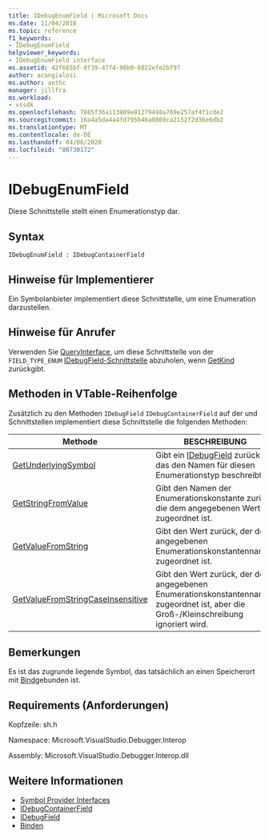 ```yaml
---
title: IDebugEnumField | Microsoft Docs
ms.date: 11/04/2016
ms.topic: reference
f1_keywords:
- IDebugEnumField
helpviewer_keywords:
- IDebugEnumField interface
ms.assetid: 42f685bf-0f39-47f4-98b0-6022efe2bf97
author: acangialosi
ms.author: anthc
manager: jillfra
ms.workload:
- vssdk
ms.openlocfilehash: 7885f36a113809e81279498a769e257af4f1cde2
ms.sourcegitcommit: 16a4a5da4a4fd795b46a0869ca2152f2d36e6db2
ms.translationtype: MT
ms.contentlocale: de-DE
ms.lasthandoff: 04/06/2020
ms.locfileid: "80730172"
---
```

# <a name="idebugenumfield"></a>IDebugEnumField
Diese Schnittstelle stellt einen Enumerationstyp dar.

## <a name="syntax"></a>Syntax

```
IDebugEnumField : IDebugContainerField
```

## <a name="notes-for-implementers"></a>Hinweise für Implementierer
 Ein Symbolanbieter implementiert diese Schnittstelle, um eine Enumeration darzustellen.

## <a name="notes-for-callers"></a>Hinweise für Anrufer
 Verwenden Sie [QueryInterface,](/cpp/atl/queryinterface) um diese Schnittstelle von der `FIELD_TYPE_ENUM` [IDebugField-Schnittstelle](../../../extensibility/debugger/reference/idebugfield.md) abzuholen, wenn [GetKind](../../../extensibility/debugger/reference/idebugfield-getkind.md) zurückgibt.

## <a name="methods-in-vtable-order"></a>Methoden in VTable-Reihenfolge
 Zusätzlich zu den Methoden `IDebugField` `IDebugContainerField` auf der und Schnittstellen implementiert diese Schnittstelle die folgenden Methoden:

|Methode|BESCHREIBUNG|
|------------|-----------------|
|[GetUnderlyingSymbol](../../../extensibility/debugger/reference/idebugenumfield-getunderlyingsymbol.md)|Gibt ein [IDebugField](../../../extensibility/debugger/reference/idebugfield.md) zurück, das den Namen für diesen Enumerationstyp beschreibt.|
|[GetStringFromValue](../../../extensibility/debugger/reference/idebugenumfield-getstringfromvalue.md)|Gibt den Namen der Enumerationskonstante zurück, die dem angegebenen Wert zugeordnet ist.|
|[GetValueFromString](../../../extensibility/debugger/reference/idebugenumfield-getvaluefromstring.md)|Gibt den Wert zurück, der dem angegebenen Enumerationskonstantennamen zugeordnet ist.|
|[GetValueFromStringCaseInsensitive](../../../extensibility/debugger/reference/idebugenumfield-getvaluefromstringcaseinsensitive.md)|Gibt den Wert zurück, der dem angegebenen Enumerationskonstantennamen zugeordnet ist, aber die Groß-/Kleinschreibung ignoriert wird.|

## <a name="remarks"></a>Bemerkungen
 Es ist das zugrunde liegende Symbol, das tatsächlich an einen Speicherort mit [Bind](../../../extensibility/debugger/reference/idebugbinder-bind.md)gebunden ist.

## <a name="requirements"></a>Requirements (Anforderungen)
 Kopfzeile: sh.h

 Namespace: Microsoft.VisualStudio.Debugger.Interop

 Assembly: Microsoft.VisualStudio.Debugger.Interop.dll

## <a name="see-also"></a>Weitere Informationen
- [Symbol Provider Interfaces](../../../extensibility/debugger/reference/symbol-provider-interfaces.md)
- [IDebugContainerField](../../../extensibility/debugger/reference/idebugcontainerfield.md)
- [IDebugField](../../../extensibility/debugger/reference/idebugfield.md)
- [Binden](../../../extensibility/debugger/reference/idebugbinder-bind.md)
